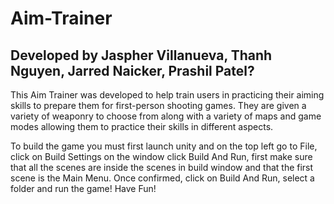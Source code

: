 # Aim-Trainer

## Developed by Jaspher Villanueva, Thanh Nguyen, Jarred Naicker, Prashil Patel?
 
This Aim Trainer was developed to help train users in practicing their aiming skills to prepare them for first-person shooting games. They are given a variety of weaponry to choose from along with a variety of maps and game modes allowing them to practice their skills in different aspects.

To build the game you must first launch unity and on the top left go to File, click on Build Settings on the window click Build And Run, first make sure that all the scenes are inside the scenes in build window and that the first scene is the Main Menu. Once confirmed, click on Build And Run, select a folder and run the game! Have Fun!

